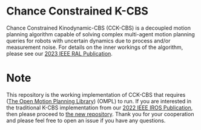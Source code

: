 # Chance Constrained K-CBS
Chance Constrained Kinodynamic-CBS (CCK-CBS) is a decoupled motion planning algorithm capable of solving complex multi-agent motion planning queries for robots with uncertain dynamics due to process and/or measurement noise. For details on the inner workings of the algorithm, please see our [2023 IEEE RAL Publication](https://ieeexplore.ieee.org/document/10333309).

# Note
This repository is the working implementation of CCK-CBS that requires ([The Open Motion Planning Library](https://github.com/ompl/ompl)) (OMPL) to run. If you are interested in the traditional K-CBS implementation from our [2022 IEEE IROS Publication](https://ieeexplore.ieee.org/abstract/document/9982018), then please proceed to [the new repository](https://github.com/aria-systems-group/Multi-Robot-OMPL). Thank you for your cooperation and please feel free to open an issue if you have any questions. 
